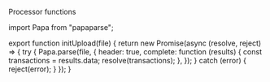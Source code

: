Processor functions

import Papa from "papaparse";

export function initUpload(file) {
return new Promise(async (resolve, reject) => {
try {
Papa.parse(file, {
header: true,
complete: function (results) {
const transactions = results.data;
resolve(transactions);
},
});
} catch (error) {
reject(error);
}
});
}
